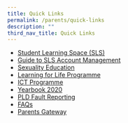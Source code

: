 ```yaml
---
title: Quick Links
permalink: /parents/quick-links
description: ""
third_nav_title: Quick Links
---
```


<ul>
<li><a href="https://canberrasec.moe.edu.sg/parents/quick-links/student-learning-space-sls" target="_blank" rel="noopener">Student Learning Space (SLS)</a></li>
<li><a href="https://canberrasec.moe.edu.sg/parents/quick-links/guide-to-sls-account-management" target="_blank" rel="noopener">Guide to SLS Account Management</a></li>
<li><a href="https://canberrasec.moe.edu.sg/parents/quick-links/sexuality-education" target="_blank" rel="noopener">Sexuality Education</a></li>
<li><a href="https://canberrasec.moe.edu.sg/parents/quick-links/learning-for-life-programme" target="_blank" rel="noopener">Learning for Life Programme</a></li>
<li><a href="http://cbssict.weebly.com/" target="_blank" rel="noopener">ICT Programme</a></li>
<li><a href="https://canberrasec.moe.edu.sg/qql/slot/u150/2021/Parents/Quick%20Links/Yearbook%202020/Canberra%20Secondary%20School%20Yearbook%202020_Low.pdf" target="_blank" rel="noopener">Yearbook 2020</a></li>
<li><a href="https://canberrasec.moe.edu.sg/parents/quick-links/pld-fault-reporting" target="_blank" rel="noopener">PLD Fault Reporting</a></li>
<li><a href="https://canberrasec.moe.edu.sg/parents/quick-links/faqs" target="_blank" rel="noopener">FAQs</a></li>
<li><a href="https://pg.moe.edu.sg/" target="_blank" rel="noopener">Parents Gateway</a></li>
</ul>